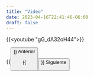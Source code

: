 ```yaml
---
title: "Video"
date: 2023-04-16T22:41:46-06:00
draft: false
---
```


{{<youtube "gG_dA32oH44">}}

{{<button class=myButtonVideoTwo relref="/posts/curso/unidad5/algorandYProof/introduccion.md">}} Anterior

{{<button class=myButtonVideo relref="/posts/curso/unidad5/algorandYProof/more.md">}} Siguiente
